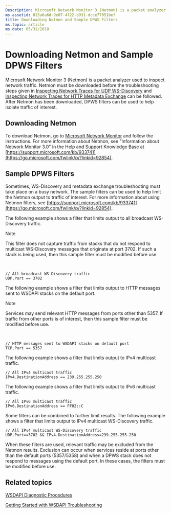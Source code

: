 ```yaml
---
Description: Microsoft Network Monitor 3 (Netmon) is a packet analyzer used to inspect network traffic.
ms.assetid: 015a6a6d-9e07-4f22-b931-dcce77051bef
title: Downloading Netmon and Sample DPWS Filters
ms.topic: article
ms.date: 05/31/2018
---
```


# Downloading Netmon and Sample DPWS Filters

Microsoft Network Monitor 3 (Netmon) is a packet analyzer used to inspect network traffic. Netmon must be downloaded before the troubleshooting steps given in [Inspecting Network Traces for UDP WS-Discovery](inspecting-network-traces-for-udp-ws-discovery.md) and [Inspecting Network Traces for HTTP Metadata Exchange](inspecting-network-traces-for-http-metadata-exchange.md) can be followed. After Netmon has been downloaded, DPWS filters can be used to help isolate traffic of interest.

## Downloading Netmon

To download Netmon, go to [Microsoft Network Monitor](https://go.microsoft.com/fwlink/p/?linkid=103158) and follow the instructions. For more information about Netmon, see "Information about Network Monitor 3.0" in the Help and Support Knowledge Base at [https://support.microsoft.com/kb/933741](https://go.microsoft.com/fwlink/p/?linkid=92854).

## Sample DPWS Filters

Sometimes, WS-Discovery and metadata exchange troubleshooting must take place on a busy network. The sample filters can be used to help limit the Netmon output to traffic of interest. For more information about using Netmon filters, see [https://support.microsoft.com/kb/933741](https://go.microsoft.com/fwlink/p/?linkid=92854).

The following example shows a filter that limits output to all broadcast WS-Discovery traffic.

> [!Note]  
> This filter does not capture traffic from stacks that do not respond to multicast WS-Discovery messages that originate at port 3702. If such a stack is being used, then this sample filter must be modified before use.

 

``` syntax
// All broadcast WS-Discovery traffic
UDP.Port == 3702
```

The following example shows a filter that limits output to HTTP messages sent to WSDAPI stacks on the default port.

> [!Note]  
> Services may send relevant HTTP messages from ports other than 5357. If traffic from other ports is of interest, then this sample filter must be modified before use.

 

``` syntax
// HTTP messages sent to WSDAPI stacks on default port
TCP.Port == 5357
```

The following example shows a filter that limits output to IPv4 multicast traffic.

``` syntax
// All IPv4 multicast traffic
IPv4.DestinationAddress == 239.255.255.250
```

The following example shows a filter that limits output to IPv6 multicast traffic.

``` syntax
// All IPv6 multicast traffic
IPv6.DestinationAddress == FF02::C
```

Some filters can be combined to further limit results. The following example shows a filter that limits output to IPv4 multicast WS-Discovery traffic.

``` syntax
// All IPv4 multicast WS-Discovery traffic
UDP.Port==3702 && IPv4.DestinationAddress=239.255.255.250
```

When these filters are used, relevant traffic may be excluded from the Netmon results. Exclusion can occur when services reside at ports other than the default ports (5357/5358) and when a DPWS stack does not respond to messages using the default port. In these cases, the filters must be modified before use.

## Related topics

<dl> <dt>

[WSDAPI Diagnostic Procedures](wsdapi-diagnostic-procedures.md)
</dt> <dt>

[Getting Started with WSDAPI Troubleshooting](getting-started-with-wsdapi-troubleshooting.md)
</dt> </dl>

 

 



